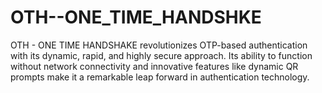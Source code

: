 # OTH--ONE_TIME_HANDSHKE
OTH - ONE TIME HANDSHAKE revolutionizes OTP-based authentication with its dynamic, rapid, and highly secure approach. Its ability to function without network connectivity and innovative features like dynamic QR prompts make it a remarkable leap forward in authentication technology.
